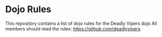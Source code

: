 Dojo Rules
==========

This repository contains a list of dojo rules for the Deadly Vipers dojo
All members should read the rules: https://github.com/deadlyvipers